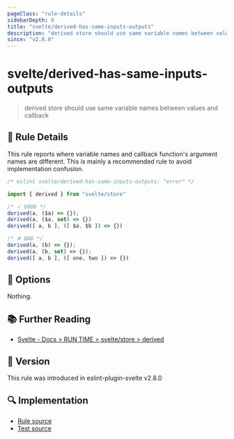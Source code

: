 ```yaml
---
pageClass: "rule-details"
sidebarDepth: 0
title: "svelte/derived-has-same-inputs-outputs"
description: "derived store should use same variable names between values and callback"
since: "v2.8.0"
---
```


# svelte/derived-has-same-inputs-outputs

> derived store should use same variable names between values and callback

## :book: Rule Details

This rule reports where variable names and callback function's argument names are different.
This is mainly a recommended rule to avoid implementation confusion.

<ESLintCodeBlock language="javascript">

<!--eslint-skip-->

```js
/* eslint svelte/derived-has-same-inputs-outputs: "error" */

import { derived } from "svelte/store"

/* ✓ GOOD */
derived(a, ($a) => {});
derived(a, ($a, set) => {})
derived([ a, b ], ([ $a, $b ]) => {})

/* ✗ BAD */
derived(a, (b) => {});
derived(a, (b, set) => {});
derived([ a, b ], ([ one, two ]) => {})
```

</ESLintCodeBlock>

## :wrench: Options

Nothing.


## :books: Further Reading

- [Svelte - Docs > RUN TIME > svelte/store > derived](https://svelte.dev/docs#run-time-svelte-store-derived)

## :rocket: Version

This rule was introduced in eslint-plugin-svelte v2.8.0

## :mag: Implementation

- [Rule source](https://github.com/ota-meshi/eslint-plugin-svelte/blob/main/src/rules/derived-has-same-inputs-outputs.ts)
- [Test source](https://github.com/ota-meshi/eslint-plugin-svelte/blob/main/tests/src/rules/derived-has-same-inputs-outputs.ts)
